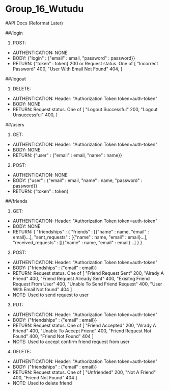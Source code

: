# Group_16_Wutudu

#API Docs (Reformat Later)

##/login

1. POST:
  * AUTHENTICATION: NONE
  * BODY: {"login" : {"email" : email, "password" : password}}
  * RETURN: {"token" : token} 200 or
            Request status. One of [
                                    "Incorrect Password" 400,
                                    "User With Email Not Found" 404,
                                   ]

##/logout

1. DELETE:
  * AUTHENTICATION: Header: "Authorization Token token=auth-token"
  * BODY: NONE
  * RETURN: Request status. One of [
                                    "Logout Successful" 200,
                                    "Logout Unsuccessful" 400,
                                   ]

##/users
1. GET:
  * AUTHENTICATION: Header: "Authorization Token token=auth-token"
  * BODY: NONE
  * RETURN: {"user" : {"email" : email, "name" : name}}

2. POST:
  * AUTHENTICATION: NONE
  * BODY: {"user" : {"email" : email, "name" : name, "password" : password}}
  * RETURN: {"token" : token}

##/friends
1. GET:

  * AUTHENTICATION: Header: "Authorization Token token=auth-token"
  * BODY: NONE
  * RETURN: {
             "friendships" : {
                                "friends" : [{"name" : name, "email" : email}...],
                                "sent_requests" : [{"name" : name, "email" : email}...],
                                "received_requests" : [[{"name" : name, "email" : email}...]
                             }
            }

2. POST:

  * AUTHENTICATION: Header: "Authorization Token token=auth-token"
  * BODY: {"friendships" : {"email" : email}}
  * RETURN: Request status. One of [
                                    "Friend Request Sent" 200,
                                    "Alrady A Friend" 400,
                                    "Friend Request Already Sent" 400,
                                    "Exisitng Friend Request From User" 400,
                                    "Unable To Send Friend Request" 400,
                                    "User With Email Not found" 404
                                   ]
  * NOTE: Used to send request to user

3. PUT:

  * AUTHENTICATION: Header: "Authorization Token token=auth-token"
  * BODY: {"friendships" : {"email" : email}}
  * RETURN: Request status. One of [
                                    "Friend Accepted" 200,
                                    "Alrady A Friend" 400,
                                    "Unable To Accept Friend" 400,
                                    "Friend Request Not Found" 400,
                                    "Friend Not Found" 404
                                   ]
  * NOTE: Used to accept confirm friend request from user

4. DELETE:

  * AUTHENTICATION: Header: "Authorization Token token=auth-token"
  * BODY: {"friendships" : {"email" : email}}
  * RETURN: Request status. One of [
                                    "Unfriended" 200,
                                    "Not A Friend" 400,
                                    "Friend Not Found" 404
                                   ]
  * NOTE: Used to delete friend
